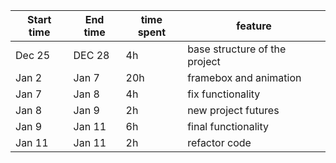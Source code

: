 | Start time  | End time | time spent | feature |
|-----------|-------------|-------------|-------------|
| Dec 25 | DEC 28 | 4h | base structure of the project |
| Jan 2 | Jan 7 | 20h | framebox and animation |
| Jan 7 | Jan 8 | 4h | fix functionality |
| Jan 8 | Jan 9 | 2h | new project futures |
| Jan 9 | Jan 11 | 6h | final functionality|
| Jan 11 | Jan 11 | 2h | refactor code |